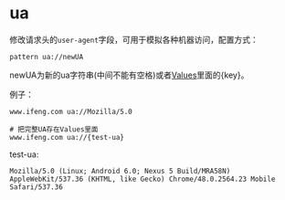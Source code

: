 # ua

修改请求头的`user-agent`字段，可用于模拟各种机器访问，配置方式：

	pattern ua://newUA

newUA为新的ua字符串(中间不能有空格)或者[Values](http://local.whistlejs.com/#values)里面的{key}。

例子：

	www.ifeng.com ua://Mozilla/5.0

	# 把完整UA存在Values里面
	www.ifeng.com ua://{test-ua}

test-ua:

	Mozilla/5.0 (Linux; Android 6.0; Nexus 5 Build/MRA58N) AppleWebKit/537.36 (KHTML, like Gecko) Chrome/48.0.2564.23 Mobile Safari/537.36
